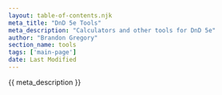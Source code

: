 ```yaml
---
layout: table-of-contents.njk
meta_title: "DnD 5e Tools"
meta_description: "Calculators and other tools for DnD 5e"
author: "Brandon Gregory"
section_name: tools
tags: ['main-page']
date: Last Modified
---
```


{{ meta_description }}